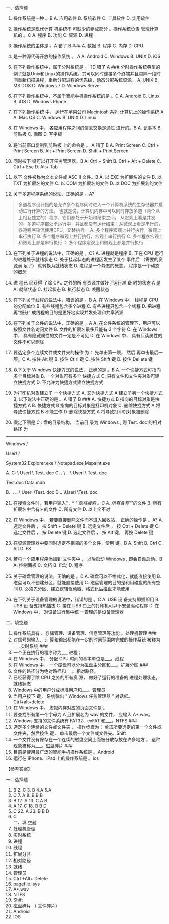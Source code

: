 —、选择题
1.	操作系统是一种	。B
A.	应用软件	B.  系统软件
C.  工具软件	D.  实用软件

2.	操作系统是现代计算 机系统不 可缺少的组成部分 。操作系统负责 管理计算 机的	。C
A.	程序	B.  功能
C. 资源	D. 进程

3.	操作系统的主体是	。A 错了 B ###
A.	数据	B. 程序
C.  内存	D.  CPU

4.	是一种源代码开放的操作系统 。 A
A.	Android
C. Windows
B. UNIX
D. iOS
 
5.	在下列操作系统中，属于分时系统是	。 ?D 错了 A ###
分时操作系统典型的例子就是Unix和Linux的操作系统。其可以同时连接多个终端并且每隔一段时间重新扫描进程，重新分配进程的优先级，动态分配系统资源。
A.	UNIX
B.	MS DOS
C. Windows 7
D. Windows Server
 
6.	在下列操作系统中，不属千智能手机操作系统的是	。C
A.	Android
C. Linux
B. iOS
D. Windows Phone
 
7.	在下列操作系统 中， 运行在苹果公司 Macintosh 系列 计算机上的操作系统 A
A.	Mac OS
C. Windows
B.	UNIX
D. Linux
 
8.	在 Windows  中， 各应用程序之间的信息交换是通过	进行的。B
A.	记事本	B. 剪贴板
C. 画图	D. 写字板

9.	将当前窗口复制到剪贴板 上的命令是	。 A 错了 B
A.	Print Screen
C. Ctrl + Print Screen
B.	Alt + Print Screen
D. Shift + Print Screen
 
10.	同时按下	键可以打开任务管理器。B
A. Ctrl + Shift
B. Ctrl + Alt + Delete
C. Ctrl + Esc 
D. Alt+ Tab
 
11.	以下	文件被称为文本文件或 ASC II 文件。B
A.	以 EXE 为扩展名的文件	B. 以 TXT 为扩展名的文件
C. 以 COM 为扩展名的文件	D. 以 DOC 为扩展名的文件

12.	关于多道程序系统的说法，正确的是	。A?
> 多道程序设计指的是允许多个程序同时进入一个计算机系统的主存储器并启动进行计算的方法。
也就是说，计算机内存中可以同时存放多道（两个以上相互独立的）程序，它们都处于开始和结束之间。
从宏观上看是并发的，多道程序都处于运行中，并且都没有运行结束；从微观上看是串行的，各道程序轮流使用CPU，交替执行。
A.	多个程序宏观上并行执行，微观上串行执行
B.	多个程序微观上并行执行，宏观上串行执行
C.	多个程序宏观上和微观上都是串行执行
D.	多个程序宏观上和微观上都是并行执行

13.	在下列关于进程的说法中，正确的是	。C?
A.	进程就是程序
B.	正在 CPU 运行的进程处于就绪状态
C.	处于挂起状态的进程因发生了某个 事件后 （需要的资 源满 足了） 就转换为就绪状态
D.	进程是一个静态的概念， 程序是一个动态的概念

14.	进 程已 经获得 了除 CPU 之外的所 有资源并做好了运行准 备 时的状态 A
是
A.	就绪状态
C.  挂起状态
B.  执行状态
D.  唤醒状态
 
15.	在下列关于线程的说法中，错误的是	。B
A.	在 Windows 中， 线程是 CPU 的分配单位
B.	有些线程包含多个进程
C.	有些进程只包含一个线程
D.	把进程再“细分” 成线程的目的是更好地实现并发处理和共享资源

16.	在下列关于文件的说法中，正确的是	。A
A.	在文件系统的管理下，用户可以按照文件名访问文件
B.	文件的扩展名最多只能有 3 个字符
C.	在 Windows 中， 具有隐藏属性的文件一定是不可见
D.	在 Windows 中， 具有只读属性的文件不可以删除

17.	要选定多个连续文件或文件夹的操作 为： 先单击第一项， 然后	再单击最后一项。C
A.	按住 Alt 键	B. 按住 Ct rl 键
C.  按住 Shift  键	D. 按住 Del ete 键

18.	以下关于 Windows  快捷方式的说法， 正确的是	。B
A.	一个快捷方式可指向多个目标对象
B.	一个对象可有多个 快捷方式
C.	只有文件和文件夹对象可建立快捷方式
D.	不允许为快捷方式建立快捷方式

19.	为打印机对象建立了 一个快捷方式 A, 又为快捷方式 A 建立了另一个快捷方式 B,  以下说法中正确的是	。A 错了 B ###
A.	快捷方式 B 指向的目标对象是快捷方式 A
B.	快捷方式 B 指向的目标对象是打印机对象
C.	删除快捷方式 A 将导致快捷方式 B 不能工作
D.	删除快捷方式 A 将导致打印机对象被删除

20.	假定下图是 C : 盘的目录结构， 当前目 录为 Windows , 则 Test. doc 的相对路径
为
---------
 
Windows
/
 
User!
/
 
System32	Explorer.exe
/
Notepad.exe	Mspaint.exe

A.	C: \ Userl \ Test. doc
C. . \ .. \ Userl \ Test. doc
 
Test.doc	Data.mdb



B.	.. \.. \ Userl \Test. doc D...	\Userl \Test. doc
 
21.	在搜索文件时，若用户输入" *. * "'则将搜索	。C
A.	所有含有"*"的文件
B.	所有扩展名中含有＊的文件
C.	所有文件
D.	以上全不对

22.	在 Windows 中， 若要直接删除文件而不进入回收站， 正确的操作是	。A?
A.	选定文件后 ， 按 Shift + Delete 键
B.	选定文件后 ， 按 Ctrl + Delete 键
C.	选定文件后 ， 按 Delete 键
D.	选定文件后 ， 按 Alt 键， 再按 Delete 键

23.	在资源管理器中要同时选定不相邻的多个文件，使用	键。B
A.	Shift	B. Ctrl 
C. Alt	D. F8

24.	若将一个应用程序添加到	文件夹中 ， 以后启动 Windows , 即会自动启动。B 
A.	控制面板
C. 文档
B.	启动
D. 程序
 
25.	关于磁盘管理的说法，正确的是	。D
A.	磁盘可以不格式化，就能直接使用
B.	磁盘可以不创建分区，就能直接使用
C.	磁盘管理的目的是利用磁盘的所有空间
D.	必须先分区、建立逻辑驱动器、格式化后磁盘才能使用

26.	在下列关于设备管理的说法中，错误的是	。C
A.	USB 设 备支持即插即用
B.	USB 设 备支持热插拔
C.	接在 USB 口上的打印机可以不安装驱动程序
D.	在 Windows 中， 对设备进行集中统 一管理的是设备管理器


二、填空题
1.	操作系统具有	、存储管理、设备管理、信息管理等功能 。处理机管理 ###
2.	对信号的输入、计 算和输出都能在一定的时间范围内完成的操作系统 被称为___.实时系统 ###
3.	一个正在执行的程序称为___ 进程；
4.	在 Windows 中， 分配 CPU 时间的基本单位是___。线程
5.	在 Windows  中， 一个硬盘可以分为磁盘主分区和___。扩展分区 ###
6.	文件的路径分为绝对路径和___。相对路径。
7.	已经获得了除 CPU 之外的所有资 源， 做好了运行的准备的 进程处理状态。就绪状态
8.	Windows    中的用户分成标准用户和___。管理员
9.	当用户按下	键， 系统弹出 " Windows 任务管理器 ” 对话框。 Ctrl+alt+delete
10.	在 Windows 中， 虚拟内存对应的页面文件是	。
11.	要查找所有第一个字母为 A 且扩展名为 wav 的文件， 应输入	A*.wav。
12.	Windows 支持的文件系统有 FAT32、exFAT 和___。NTFS ###
13.	选定多个连续的文件或文件夹 ， 操作步骤为： 单击所要选定的第一个文件或 文件夹，然后按住	键， 单击最后一个文件或文件夹。Shift
14.	一个文件没有保存在一个连续的磁盘空间上而被分散存放在许多地方 ， 这种现象被称为___。磁盘碎片 ###
15.	目前是使用最广泛的智能手机操作系统是	。Android
16.	运行在 iPhone、iPad 上的操作系统是	。ios

【参考答案】

一、选择题

1.	B	2.	C	3. B	4.A   5.A
6.	C	7.	A	8. B	B       B
11.	B	12.	A	13.	C   A       B
16.	A	17.	C	18.	B   B       D
21.	C	22.	A	23.	B   B       D
26.	C				
二、填 空题
1.	处理机管理
2.	实时系统
3.	进程
4.	线程
5.	扩展分区
6.	相对路径
7.	就绪
8.	管理员
9.	Ctrl +Alt+ Delete
10.	pagefile. sys
11.	A*.wav
12.	NTFS
13.	Shift
14.	磁盘碎片 （ 文件碎片）
15.	Android
16.	iOS
